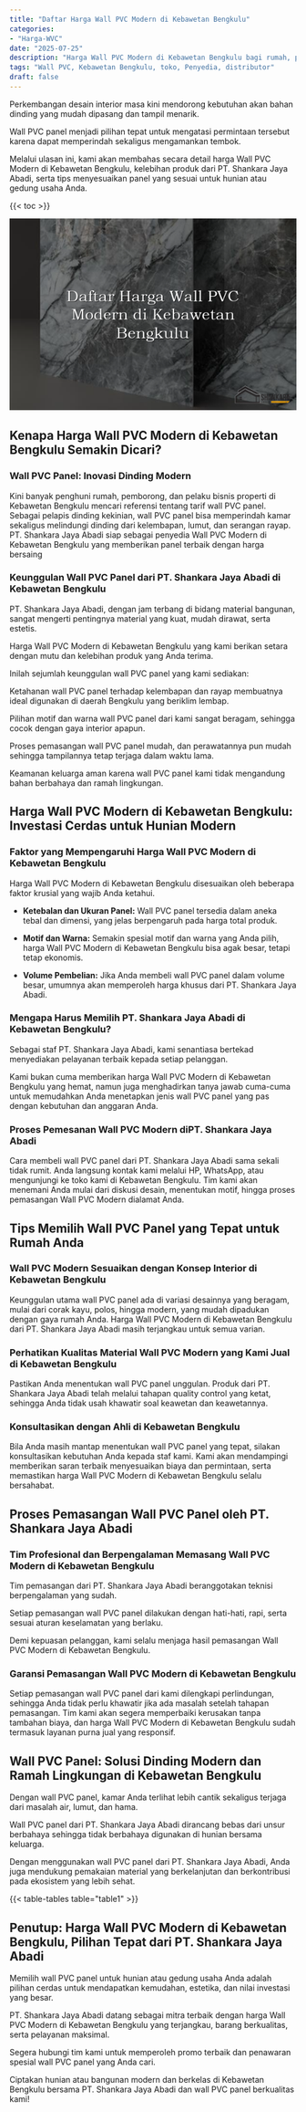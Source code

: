 ```yaml
---
title: "Daftar Harga Wall PVC Modern di Kebawetan Bengkulu"
categories: 
- "Harga-WVC"
date: "2025-07-25"
description: "Harga Wall PVC Modern di Kebawetan Bengkulu bagi rumah, perkantoran, serta gerai. Material berkualitas, pilihan motif, pilihan warna modern, dengan servis pemasangan ditangani oleh teknisi berpengalaman dan garansi resmi!|Layanan distribusi Wall PVC Modern di Kebawetan Bengkulu bagi keperluan tempat tinggal, perkantoran, atau gerai, dengan produk terbaik dan instalasi oleh teknisi profesional dan garansi resmi.|Alternatif Wall PVC Modern di Kebawetan Bengkulu yang terbukti untuk hunian, office, serta ritel, dengan panel berkualitas dan penempatan ditangani oleh teknisi berpengalaman serta garansi resmi.|Penyediaan Wall PVC Modern di Kebawetan Bengkulu bagi hunian, office, serta toko, beserta produk terbaik dan penempatan dikerjakan oleh tim ahli, lengkap beserta kepastian resmi.}"
tags: "Wall PVC, Kebawetan Bengkulu, toko, Penyedia, distributor"
draft: false
---
```


Perkembangan desain interior masa kini mendorong kebutuhan akan bahan dinding yang mudah dipasang dan tampil menarik.

Wall PVC panel menjadi pilihan tepat untuk mengatasi permintaan tersebut karena dapat memperindah sekaligus mengamankan tembok.

Melalui ulasan ini, kami akan membahas secara detail harga Wall PVC Modern di Kebawetan Bengkulu, kelebihan produk dari PT. Shankara Jaya Abadi, serta tips menyesuaikan panel yang sesuai untuk hunian atau gedung usaha Anda.

{{< toc >}}

![Daftar Harga Wall PVC Modern di Kebawetan Bengkulu](/images/Harga-WVC/Daftar-Harga-Wall-PVC-Modern-di-Kebawetan-Bengkulu.png)


## Kenapa Harga Wall PVC Modern di Kebawetan Bengkulu Semakin Dicari?

### Wall PVC Panel: Inovasi Dinding Modern

Kini banyak penghuni rumah, pemborong, dan pelaku bisnis properti di Kebawetan Bengkulu mencari referensi tentang tarif wall PVC panel. Sebagai pelapis dinding kekinian, wall PVC panel bisa memperindah kamar sekaligus melindungi dinding dari kelembapan, lumut, dan serangan rayap. PT. Shankara Jaya Abadi siap sebagai penyedia Wall PVC Modern di Kebawetan Bengkulu yang memberikan panel terbaik dengan harga bersaing

### Keunggulan Wall PVC Panel dari PT. Shankara Jaya Abadi di Kebawetan Bengkulu

PT. Shankara Jaya Abadi, dengan jam terbang di bidang material bangunan, sangat mengerti pentingnya material yang kuat, mudah dirawat, serta estetis.

Harga Wall PVC Modern di Kebawetan Bengkulu yang kami berikan setara dengan mutu dan kelebihan produk yang Anda terima.

Inilah sejumlah keunggulan wall PVC panel yang kami sediakan:

Ketahanan wall PVC panel terhadap kelembapan dan rayap membuatnya ideal digunakan di daerah Bengkulu yang beriklim lembap.

Pilihan motif dan warna wall PVC panel dari kami sangat beragam, sehingga cocok dengan gaya interior apapun.

Proses pemasangan wall PVC panel mudah, dan perawatannya pun mudah sehingga tampilannya tetap terjaga dalam waktu lama.

Keamanan keluarga aman karena wall PVC panel kami tidak mengandung bahan berbahaya dan ramah lingkungan.

## Harga Wall PVC Modern di Kebawetan Bengkulu: Investasi Cerdas untuk Hunian Modern

### Faktor yang Mempengaruhi Harga Wall PVC Modern di Kebawetan Bengkulu

Harga Wall PVC Modern di Kebawetan Bengkulu disesuaikan oleh beberapa faktor krusial yang wajib Anda ketahui.

- **Ketebalan dan Ukuran Panel:** Wall PVC panel tersedia dalam aneka tebal dan dimensi, yang jelas berpengaruh pada harga total produk.

- **Motif dan Warna:** Semakin spesial motif dan warna yang Anda pilih, harga Wall PVC Modern di Kebawetan Bengkulu bisa agak besar, tetapi tetap ekonomis.

- **Volume Pembelian:** Jika Anda membeli wall PVC panel dalam volume besar, umumnya akan memperoleh harga khusus dari PT. Shankara Jaya Abadi.

### Mengapa Harus Memilih PT. Shankara Jaya Abadi di Kebawetan Bengkulu?

Sebagai staf PT. Shankara Jaya Abadi, kami senantiasa bertekad menyediakan pelayanan terbaik kepada setiap pelanggan.

Kami bukan cuma memberikan harga Wall PVC Modern di Kebawetan Bengkulu yang hemat, namun juga menghadirkan tanya jawab cuma-cuma untuk memudahkan Anda menetapkan jenis wall PVC panel yang pas dengan kebutuhan dan anggaran Anda.

### Proses Pemesanan Wall PVC Modern diPT. Shankara Jaya Abadi

Cara membeli wall PVC panel dari PT. Shankara Jaya Abadi sama sekali tidak rumit. Anda langsung kontak kami melalui HP, WhatsApp, atau mengunjungi ke toko kami di Kebawetan Bengkulu. Tim kami akan menemani Anda mulai dari diskusi desain, menentukan motif, hingga proses pemasangan Wall PVC Modern dialamat Anda.

## Tips Memilih Wall PVC Panel yang Tepat untuk Rumah Anda

### Wall PVC Modern Sesuaikan dengan Konsep Interior di Kebawetan Bengkulu

Keunggulan utama wall PVC panel ada di variasi desainnya yang beragam, mulai dari corak kayu, polos, hingga modern, yang mudah dipadukan dengan gaya rumah Anda. Harga Wall PVC Modern di Kebawetan Bengkulu dari PT. Shankara Jaya Abadi masih terjangkau untuk semua varian.

### Perhatikan Kualitas Material Wall PVC Modern yang Kami Jual di Kebawetan Bengkulu

Pastikan Anda menentukan wall PVC panel unggulan. Produk dari PT. Shankara Jaya Abadi telah melalui tahapan quality control yang ketat, sehingga Anda tidak usah khawatir soal keawetan dan keawetannya.

### Konsultasikan dengan Ahli di Kebawetan Bengkulu

Bila Anda masih mantap menentukan wall PVC panel yang tepat, silakan konsultasikan kebutuhan Anda kepada staf kami. Kami akan mendampingi memberikan saran terbaik menyesuaikan biaya dan permintaan, serta memastikan harga Wall PVC Modern di Kebawetan Bengkulu selalu bersahabat.

## Proses Pemasangan Wall PVC Panel oleh PT. Shankara Jaya Abadi

### Tim Profesional dan Berpengalaman Memasang Wall PVC Modern di Kebawetan Bengkulu

Tim pemasangan dari PT. Shankara Jaya Abadi beranggotakan teknisi berpengalaman yang sudah.

Setiap pemasangan wall PVC panel dilakukan dengan hati-hati, rapi, serta sesuai aturan keselamatan yang berlaku.

Demi kepuasan pelanggan, kami selalu menjaga hasil pemasangan Wall PVC Modern di Kebawetan Bengkulu.

### Garansi Pemasangan Wall PVC Modern di Kebawetan Bengkulu

Setiap pemasangan wall PVC panel dari kami dilengkapi perlindungan, sehingga Anda tidak perlu khawatir jika ada masalah setelah tahapan pemasangan. Tim kami akan segera memperbaiki kerusakan tanpa tambahan biaya, dan harga Wall PVC Modern di Kebawetan Bengkulu sudah termasuk layanan purna jual yang responsif.

## Wall PVC Panel: Solusi Dinding Modern dan Ramah Lingkungan di Kebawetan Bengkulu

Dengan wall PVC panel, kamar Anda terlihat lebih cantik sekaligus terjaga dari masalah air, lumut, dan hama.

Wall PVC panel dari PT. Shankara Jaya Abadi dirancang bebas dari unsur berbahaya sehingga tidak berbahaya digunakan di hunian bersama keluarga.

Dengan menggunakan wall PVC panel dari PT. Shankara Jaya Abadi, Anda juga mendukung pemakaian material yang berkelanjutan dan berkontribusi pada ekosistem yang lebih sehat.

{{< table-tables table="table1" >}}

## Penutup: Harga Wall PVC Modern di Kebawetan Bengkulu, Pilihan Tepat dari PT. Shankara Jaya Abadi

Memilih wall PVC panel untuk hunian atau gedung usaha Anda adalah pilihan cerdas untuk mendapatkan kemudahan, estetika, dan nilai investasi yang besar.

PT. Shankara Jaya Abadi datang sebagai mitra terbaik dengan harga Wall PVC Modern di Kebawetan Bengkulu yang terjangkau, barang berkualitas, serta pelayanan maksimal.

Segera hubungi tim kami untuk memperoleh promo terbaik dan penawaran spesial wall PVC panel yang Anda cari.

Ciptakan hunian atau bangunan modern dan berkelas di Kebawetan Bengkulu bersama PT. Shankara Jaya Abadi dan wall PVC panel berkualitas kami!